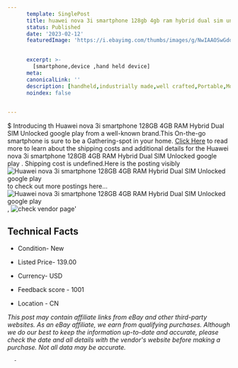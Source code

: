 ```yaml
---
      template: SinglePost
      title: huawei nova 3i smartphone 128gb 4gb ram hybrid dual sim unlocked google play 
      status: Published
      date: '2023-02-12'
      featuredImage: 'https://i.ebayimg.com/thumbs/images/g/NwIAAOSwGddhEOSq/s-l225.jpg'
       

      excerpt: >-
        [smartphone,device ,hand held device]
      meta:
      canonicalLink: ''
      description: [handheld,industrially made,well crafted,Portable,Mobile,Compact,Convenient,Lightweight,Maneuverable,Man-portable,Miniature,Carriable,Hand-held,Light,Holdable,Transportable,Mobile device,Pocket-sized,On-the-go,Wireless,Cordless,Compact size,Convenient size, smartphone,device ,hand held device]
      noindex: false
      

---
```

$
      Introducing th Huawei nova 3i smartphone 128GB 4GB RAM Hybrid Dual SIM Unlocked google play  from a well-known brand.This On-the-go smartphone is sure to be a Gathering-spot in your home. [Click Here](https://www.ebay.com/itm/144146655494?hash=item218fcf6906%3Ag%3ANwIAAOSwGddhEOSq&mkevt=1&mkcid=1&mkrid=711-53200-19255-0&campid=%253CePNCampaignId%253E&customid=%253CreferenceId%253E&toolid=10049) to read more to learn about the shipping costs and additional details for the Huawei nova 3i smartphone 128GB 4GB RAM Hybrid Dual SIM Unlocked google play . Shipping cost is undefined.Here is the posting visibly ![Huawei nova 3i smartphone 128GB 4GB RAM Hybrid Dual SIM Unlocked google play ](https://i.ebayimg.com/thumbs/images/g/NwIAAOSwGddhEOSq/s-l225.jpg) to check out more postings here... ![Huawei nova 3i smartphone 128GB 4GB RAM Hybrid Dual SIM Unlocked google play ](https://i.ebayimg.com/images/g/NwIAAOSwGddhEOSq/s-l1200.jpg), ![check vendor page]()'

      

 ## Technical Facts 



     
      

 - Condition- New 


      

 - Listed Price- 139.00 


      

 - Currency- USD 


      

 - Feedback score - 1001 


      

 - Location - CN 


      
      

 *_This post may contain affiliate links from eBay and other third-party websites. As an eBay affiliate, we earn from qualifying purchases. Although we do our best to keep the information up-to-date and accurate, please check the date and all details with the vendor's website before making a purchase. Not all data may be accurate._*




      -
